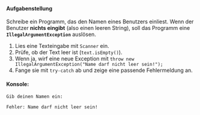 #### Aufgabenstellung

Schreibe ein Programm, das den Namen eines Benutzers einliest. Wenn der Benutzer **nichts eingibt** (also einen leeren String), soll das Programm eine **`IllegalArgumentException`** auslösen.

1. Lies eine Texteingabe mit `Scanner` ein.
2. Prüfe, ob der Text leer ist (`text.isEmpty()`).
3. Wenn ja, wirf eine neue Exception mit `throw new IllegalArgumentException("Name darf nicht leer sein!");`
4. Fange sie mit `try-catch` ab und zeige eine passende Fehlermeldung an.

#### Konsole:
```text
Gib deinen Namen ein:

Fehler: Name darf nicht leer sein!
```
